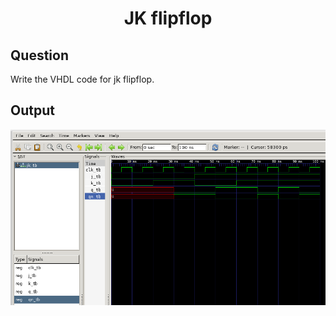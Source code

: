 <div align = 'Center'>
<h1> JK flipflop </h1>
</div>

## Question
Write the VHDL code for jk flipflop.

## Output
![fulladder_tb](/jk-flipflop/jk-flipflop.png)